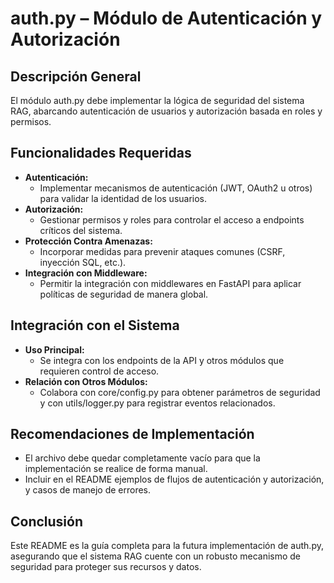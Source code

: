 # auth.py – Módulo de Autenticación y Autorización

## Descripción General
El módulo auth.py debe implementar la lógica de seguridad del sistema RAG, abarcando autenticación de usuarios y autorización basada en roles y permisos.

## Funcionalidades Requeridas
- **Autenticación:**  
  - Implementar mecanismos de autenticación (JWT, OAuth2 u otros) para validar la identidad de los usuarios.
- **Autorización:**  
  - Gestionar permisos y roles para controlar el acceso a endpoints críticos del sistema.
- **Protección Contra Amenazas:**  
  - Incorporar medidas para prevenir ataques comunes (CSRF, inyección SQL, etc.).
- **Integración con Middleware:**  
  - Permitir la integración con middlewares en FastAPI para aplicar políticas de seguridad de manera global.

## Integración con el Sistema
- **Uso Principal:**  
  - Se integra con los endpoints de la API y otros módulos que requieren control de acceso.
- **Relación con Otros Módulos:**  
  - Colabora con core/config.py para obtener parámetros de seguridad y con utils/logger.py para registrar eventos relacionados.

## Recomendaciones de Implementación
- El archivo debe quedar completamente vacío para que la implementación se realice de forma manual.
- Incluir en el README ejemplos de flujos de autenticación y autorización, y casos de manejo de errores.

## Conclusión
Este README es la guía completa para la futura implementación de auth.py, asegurando que el sistema RAG cuente con un robusto mecanismo de seguridad para proteger sus recursos y datos.
